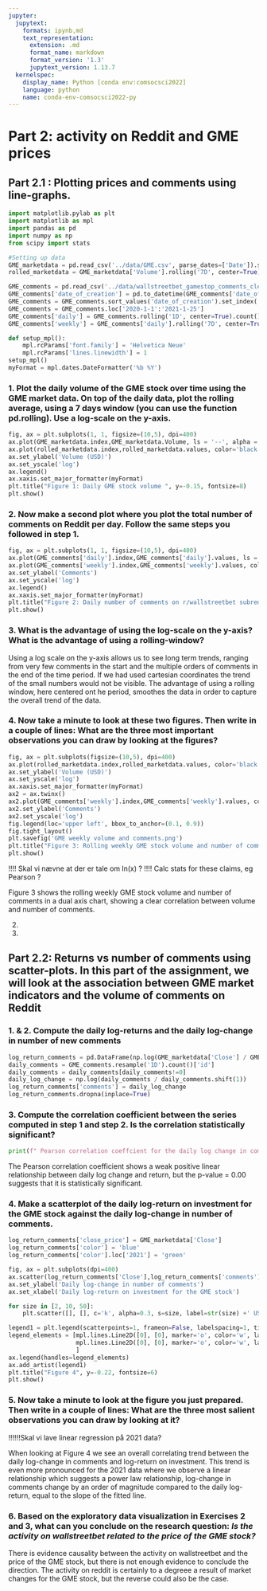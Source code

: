 ```yaml
---
jupyter:
  jupytext:
    formats: ipynb,md
    text_representation:
      extension: .md
      format_name: markdown
      format_version: '1.3'
      jupytext_version: 1.13.7
  kernelspec:
    display_name: Python [conda env:comsocsci2022]
    language: python
    name: conda-env-comsocsci2022-py
---
```


# Part 2: activity on Reddit and GME prices


## Part 2.1 : Plotting prices and comments using line-graphs.

```python
import matplotlib.pylab as plt
import matplotlib as mpl
import pandas as pd
import numpy as np
from scipy import stats
```

```python
#Setting up data
GME_marketdata = pd.read_csv('../data/GME.csv', parse_dates=['Date']).set_index('Date')
rolled_marketdata = GME_marketdata['Volume'].rolling('7D', center=True).mean()

GME_comments = pd.read_csv('../data/wallstreetbet_gamestop_comments_cleaned.csv')
GME_comments['date_of_creation'] = pd.to_datetime(GME_comments['date_of_creation'], unit='s')
GME_comments = GME_comments.sort_values('date_of_creation').set_index('date_of_creation')
GME_comments = GME_comments.loc['2020-1-1':'2021-1-25']
GME_comments['daily'] = GME_comments.rolling('1D', center=True).count()['id']
GME_comments['weekly'] = GME_comments['daily'].rolling('7D', center=True).mean()
```

```python
def setup_mpl():
    mpl.rcParams['font.family'] = 'Helvetica Neue'
    mpl.rcParams['lines.linewidth'] = 1
setup_mpl()
myFormat = mpl.dates.DateFormatter('%b %Y')
```

### 1. Plot the daily volume of the GME stock over time using the GME market data. On top of the daily data, plot the rolling average, using a 7 days window (you can use the function pd.rolling). Use a log-scale on the y-axis.

```python
fig, ax = plt.subplots(1, 1, figsize=(10,5), dpi=400)
ax.plot(GME_marketdata.index,GME_marketdata.Volume, ls = '--', alpha = 0.5, label="Daily volume")
ax.plot(rolled_marketdata.index,rolled_marketdata.values, color='black', label="1 week rolling average")
ax.set_ylabel('Volume (USD)')
ax.set_yscale('log')
ax.legend()
ax.xaxis.set_major_formatter(myFormat)
plt.title("Figure 1: Daily GME stock volume ", y=-0.15, fontsize=8)
plt.show()
```

### 2. Now make a second plot where you plot the total number of comments on Reddit per day. Follow the same steps you followed in step 1.

```python
fig, ax = plt.subplots(1, 1, figsize=(10,5), dpi=400)
ax.plot(GME_comments['daily'].index,GME_comments['daily'].values, ls = '--', alpha = 0.5, label="Daily comments")
ax.plot(GME_comments['weekly'].index,GME_comments['weekly'].values, color='black', label="1 week rolling average")
ax.set_ylabel('Comments')
ax.set_yscale('log')
ax.legend()
ax.xaxis.set_major_formatter(myFormat)
plt.title("Figure 2: Daily number of comments on r/wallstreetbet subreddit", y=-0.15, fontsize=8)
plt.show()
```

### 3. What is the advantage of using the log-scale on the y-axis? What is the advantage of using a rolling-window?


Using a log scale on the y-axis allows us to see long term trends, ranging from very few comments in the start and the multiple orders of comments in the end of the time period. If we had used cartesian coordinates the trend of the small numbers would not be visible.
The advantage of using a rolling window, here centered ont he period, smoothes the data in order to capture the overall trend of the data.


### 4. Now take a minute to look at these two figures. Then write in a couple of lines: What are the three most important observations you can draw by looking at the figures?

```python
fig, ax = plt.subplots(figsize=(10,5), dpi=400)
ax.plot(rolled_marketdata.index,rolled_marketdata.values, color='black', label="1 week rolling average volume")
ax.set_ylabel('Volume (USD)')
ax.set_yscale('log')
ax.xaxis.set_major_formatter(myFormat)
ax2 = ax.twinx()
ax2.plot(GME_comments['weekly'].index,GME_comments['weekly'].values, color='red', label="1 week rolling average comments")
ax2.set_ylabel('Comments')
ax2.set_yscale('log')
fig.legend(loc='upper left', bbox_to_anchor=(0.1, 0.9))
fig.tight_layout()
plt.savefig('GME weekly volume and comments.png')
plt.title("Figure 3: Rolling weekly GME stock volume and number of comments on r/wallstreetbet subreddit", y=-0.15, fontsize=10)
plt.show()
```

!!!! Skal vi nævne at der er tale om ln(x) ?
!!!! Calc stats for these claims, eg Pearson ?

Figure 3 shows the rolling weekly GME stock volume and number of comments in a dual axis chart, showing a clear correlation between volume and number of comments. 

2)

3)


## Part 2.2: Returns vs number of comments using scatter-plots. In this part of the assignment, we will look at the association between GME market indicators and the volume of comments on Reddit


### 1. & 2. Compute the daily log-returns and the daily log-change in number of new comments

```python
log_return_comments = pd.DataFrame(np.log(GME_marketdata['Close'] / GME_marketdata['Close'].shift(1)))
daily_comments = GME_comments.resample('1D').count()['id']
daily_comments = daily_comments[daily_comments!=0]
daily_log_change = np.log(daily_comments / daily_comments.shift(1))
log_return_comments['comments'] = daily_log_change
log_return_comments.dropna(inplace=True)
```

### 3. Compute the correlation coefficient between the series computed in step 1 and step 2. Is the correlation statistically significant?

```python
print(f" Pearson correlation coeffcient for the daily log change in comments and return:{stats.pearsonr(log_return_comments['Close'],log_return_comments['comments'])[0]:.2f}, p-value:{stats.pearsonr(log_return_comments['Close'],log_return_comments['comments'])[1]:.2f}")
```

The Pearson correlation coefficient shows a weak positive linear relationship between daily log change and return, but the p-value = 0.00 suggests that it is statistically significant.


### 4. Make a scatterplot of the daily log-return on investment for the GME stock against the daily log-change in number of comments.

```python
log_return_comments['close_price'] = GME_marketdata['Close']
log_return_comments['color'] = 'blue'
log_return_comments['color'].loc['2021'] = 'green'

fig, ax = plt.subplots(dpi=400)
ax.scatter(log_return_comments['Close'],log_return_comments['comments'], s=log_return_comments['close_price'], c=log_return_comments['color'], alpha=0.7)
ax.set_ylabel('Daily log-change in number of comments')
ax.set_xlabel('Daily log-return on investment for the GME stock')

for size in [2, 10, 50]:
    plt.scatter([], [], c='k', alpha=0.3, s=size, label=str(size) +' USD')

legend1 = plt.legend(scatterpoints=1, frameon=False, labelspacing=1, title='Close price')
legend_elements = [mpl.lines.Line2D([0], [0], marker='o', color='w', label='2020', markerfacecolor='b', markersize=10),
                   mpl.lines.Line2D([0], [0], marker='o', color='w', label='2021', markerfacecolor='g', markersize=10)
                   ]
ax.legend(handles=legend_elements)
ax.add_artist(legend1)
plt.title("Figure 4", y=-0.22, fontsize=6)
plt.show()
```

### 5. Now take a minute to look at the figure you just prepared. Then write in a couple of lines: What are the three most salient observations you can draw by looking at it? 


!!!!!!Skal vi lave linear regression på 2021 data?

When looking at Figure 4 we see an overall correlating trend between the daily log-change in comments and log-return on  investment. This trend is even more pronounced for the 2021 data where we observe a linear relationship which suggests a power law relationship, log-change in comments change by an order of magnitude compared to the daily log-return, equal to the slope of the fitted line.


### 6. Based on the exploratory data visualization in Exercises 2 and 3, what can you conclude on the research question: *Is the activity on wallstreetbet related to the price of the GME stock?*


There is evidence causality between the activity on wallstreetbet and the price of the GME stock, but there is not enough evidence to conclude the direction. The activity on reddit is certainly to a degreee a result of market changes for the GME stock, but the reverse could also be the case.
